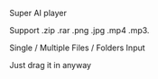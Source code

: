Super AI player

Support .zip  .rar  .png  .jpg  .mp4  .mp3.

Single / Multiple Files / Folders Input

Just drag it in anyway
